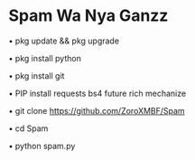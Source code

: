 # Spam Wa Nya Ganzz


• pkg update && pkg upgrade


• pkg install python

• pkg install git

• PIP install requests bs4 future rich mechanize

• git clone https://github.com/ZoroXMBF/Spam

• cd Spam

• python spam.py

